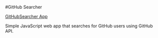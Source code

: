 #GitHub Searcher

[GitHubSearcher App](https://jelenabircevic.github.io/github-searcher)

Simple JavaScript web app that searches for GitHub users using GitHub API.
